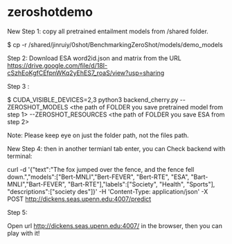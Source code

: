 # zeroshotdemo

New Step 1: copy all pretrained entailment models from /shared folder.

$ cp -r /shared/jinruiy/0shot/BenchmarkingZeroShot/models/demo_models  <the path of FOLDER you wanna save pretrained models>

Step 2: Download ESA word2id.json and matrix from the URL https://drive.google.com/file/d/18I-cSzhEoKgfCEfpnWKq2yEhES7_roaS/view?usp=sharing

Step 3 : 

$ CUDA_VISIBLE_DEVICES=2,3 python3 backend_cherry.py --ZEROSHOT_MODELS <the path of FOLDER you save pretrained model from step 1> --ZEROSHOT_RESOURCES <the path of FOLDER you save ESA from step 2>  

Note: Please keep eye on just the folder path, not the files path. 

New Step 4:
then in another termianl tab enter, you can Check backend with terminal:

curl -d '{"text":"The fox jumped over the fence, and the fence fell down.","models":["Bert-MNLI","Bert-FEVER", "Bert-RTE", "ESA", "Bart-MNLI","Bart-FEVER", "Bart-RTE"],"labels":["Society", "Health", "Sports"], "descriptions":["society des"]}' -H 'Content-Type: application/json' -X POST http://dickens.seas.upenn.edu:4007/predict

Step 5:
 
Open url http://dickens.seas.upenn.edu:4007/ in the browser, then you can play with it!
